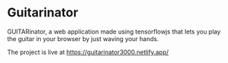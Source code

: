 # Guitarinator
 GUITARinator, a web application made using tensorflowjs that lets you play the guitar in your browser by just waving your hands.
 
 The project is live at https://guitarinator3000.netlify.app/
